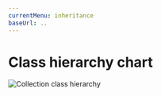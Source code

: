```yaml
---
currentMenu: inheritance
baseUrl: ..
---
```


# Class hierarchy chart

![Collection class hierarchy](/collection/doc/images/hierachy.png)
